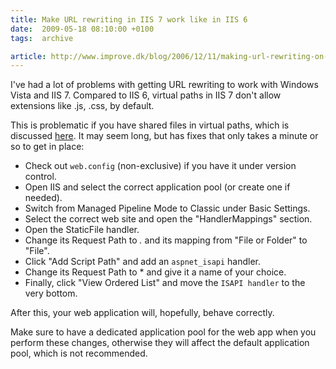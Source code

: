 ```yaml
---
title: Make URL rewriting in IIS 7 work like in IIS 6
date:  2009-05-18 08:10:00 +0100
tags:  archive

article: http://www.improve.dk/blog/2006/12/11/making-url-rewriting-on-iis7-work-like-iis6
---
```


I've had a lot of problems with getting URL rewriting to work with Windows Vista and IIS 7. Compared to IIS 6, virtual paths in IIS 7 don't allow extensions like .js, .css, by default. 

This is problematic if you have shared files in virtual paths, which is discussed [here]({{page.article}}). It may seem long, but has fixes that only takes a minute or so to get in place:

* Check out `web.config` (non-exclusive) if you have it under version control.
* Open IIS and select the correct application pool (or create one if needed).
* Switch from Managed Pipeline Mode to Classic under Basic Settings.
* Select the correct web site and open the "HandlerMappings" section.
* Open the StaticFile handler. 
* Change its Request Path to *.* and its mapping from "File or Folder" to "File".
* Click "Add Script Path" and add an `aspnet_isapi` handler. 
* Change its Request Path to * and give it a name of your choice.
* Finally, click "View Ordered List" and move the `ISAPI handler` to the very bottom.

After this, your web application will, hopefully, behave correctly.

Make sure to have a dedicated application pool for the web app when you perform these changes, otherwise they will affect the default application pool, which is not recommended.